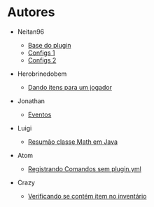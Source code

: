 # Autores

* Neitan96
  * [Base do plugin](Bukkit%20básico/Criando%20a%20base%20do%20plugin.md)
  * [Configs 1](Bukkit%20básico/Gerenciando%20configs%201.md)
  * [Configs 2](Bukkit%20básico/Gerenciando%20configs%202.md)

* Herobrinedobem
  * [Dando itens para um jogador](Bukkit%20básico/Dando%20itens%20para%20um%20jogador.md)

* Jonathan
  * [Eventos](Bukkit%20básico/Criando%20Listener%20de%20eventos.md)

* Luigi
  * [Resumão classe Math em Java](Java/Resumao%20classe%20Math%20em%20Java.md)

* Atom
  * [Registrando Comandos sem plugin.yml](Bukkit%20avan%C3%A7ado/Registrando%20Comandos%20sem%20plugin.yml.md)

* Crazy
  * [Verificando se contém item no inventário](Bukkit%20básico/Verificando%20se%20contém%20item%20no%20inventário.md)
